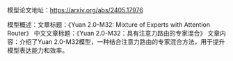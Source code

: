 模型论文地址：https://arxiv.org/abs/2405.17976

模型概述：文章标题：《Yuan 2.0-M32: Mixture of Experts with Attention Router》
中文文章标题：《Yuan 2.0-M32：具有注意力路由的专家混合》
文章内容：介绍了Yuan 2.0-M32模型，一种结合注意力路由的专家混合方法，用于提升模型表达能力和效率。
